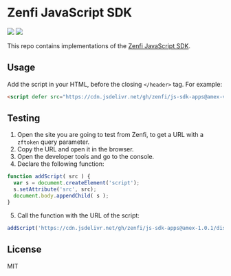 # Zenfi JavaScript SDK

![](https://img.shields.io/github/actions/workflow/status/zenfi/js-sdk-apps/tests.yml?branch=main)
![](https://img.shields.io/badge/license-MIT-blue?style=flat)

This repo contains implementations of the [Zenfi JavaScript SDK](https://github.com/zenfi/js-sdk).

## Usage

Add the script in your HTML, before the closing `</header>` tag. For example:

```html
<script defer src="https://cdn.jsdelivr.net/gh/zenfi/js-sdk-apps@amex-v1.0.0/dist/amex/index.js"></script>
```

## Testing

1. Open the site you are going to test from Zenfi, to get a URL with a `zftoken` query parameter.
2. Copy the URL and open it in the browser.
3. Open the developer tools and go to the console.
4. Declare the following function:

```js
function addScript( src ) {
  var s = document.createElement('script');
  s.setAttribute('src', src);
  document.body.appendChild( s );
}
```

5. Call the function with the URL of the script:

```js
addScript('https://cdn.jsdelivr.net/gh/zenfi/js-sdk-apps@amex-1.0.1/dist/amex/index.js');
```

## License

MIT
